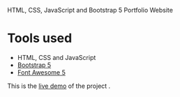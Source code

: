 HTML, CSS, JavaScript and Bootstrap 5 Portfolio Website


# Tools used #
* HTML, CSS and JavaScript
* [Bootstrap 5](https://getbootstrap.com/docs/5.0/getting-started/introduction/)
* [Font Awesome 5](https://fontawesome.com/)


This is the [live demo](https://abhinaba-1.github.io/Portfolio/) of the project . 

